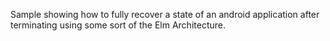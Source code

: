 Sample showing how to fully recover a state of an android application after terminating using some sort of the Elm Architecture.
